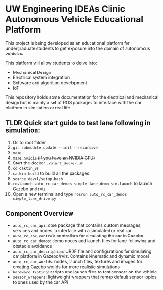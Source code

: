 # UW Engineering IDEAs Clinic Autonomous Vehicle Educational Platform

This project is being developed as an educational platform for undergraduate students to get exposure into the domain of autonomous vehicles.

This platform will allow students to delve into:
- Mechanical Design
- Electrical system integration
- Software and algorithm development
- IoT

This repository holds some documentation for the electrical and mechanical design but is mainly a set of ROS packages to interface with the car platform in simulation or real life.

## TLDR Quick start guide to test lane following in simulation:
1. Go to root folder
2. `git submodule update --init --recursive`
3. `make`
4. ~~`make nvidia` (if you have an NVIDIA GPU)~~
5. Start the docker `./start_docker.sh`
6. `cd caktin_ws`
7. `catkin build` to build all the packages
8. `source devel/setup.bash`
9. `roslaunch auto_rc_car_demos simple_lane_demo_sim.launch` to launch Gazebo and rviz
10. Open a new terminal and type `rosrun auto_rc_car_demos simple_lane_drive.py`

## Component Overview
- `auto_rc_car_api`: core package that contains custom messages, services and nodes to interface with a simulated or real car
- `auto_rc_car_control`: controllers for simulating the car in Gazebo
- `auto_rc_car_demos`: demo nodes and launch files for lane-following and obstacle avoidance
- `auto_rc_car_description`: URDF file and configurations for simulating car platform in Gazebo/rviz. Contains kinematic and dynamic model
- `auto_rc_car_worlds`: nodes, launch files, textures and images for creating Gazebo worlds for more realistic simulations
- `hardware_testing`: scripts and launch files to test sensors on the vehicle
- `sensor_wrappers`: lightweight wrappers that remap default sensor topics to ones used by the car API
